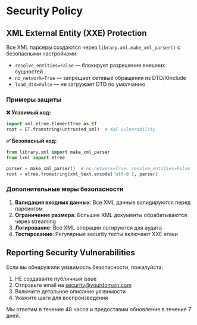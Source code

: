 # Security Policy

## XML External Entity (XXE) Protection

Все XML парсеры создаются через `library.xml.make_xml_parser()` с безопасными настройками:

- `resolve_entities=False` — блокирует разрешение внешних сущностей
- `no_network=True` — запрещает сетевые обращения из DTD/XInclude
- `load_dtd=False` — не загружает DTD по умолчанию

### Примеры защиты

**❌ Уязвимый код:**
```python
import xml.etree.ElementTree as ET
root = ET.fromstring(untrusted_xml)  # XXE vulnerability
```

**✅ Безопасный код:**

```python
from library.xml import make_xml_parser
from lxml import etree

parser = make_xml_parser()  # no_network=True, resolve_entities=False
root = etree.fromstring(xml_text.encode('utf-8'), parser)
```

### Дополнительные меры безопасности

1. **Валидация входных данных**: Все XML данные валидируются перед парсингом
2. **Ограничение размера**: Большие XML документы обрабатываются через streaming
3. **Логирование**: Все XML операции логируются для аудита
4. **Тестирование**: Регулярные security тесты включают XXE атаки

## Reporting Security Vulnerabilities

Если вы обнаружили уязвимость безопасности, пожалуйста:

1. НЕ создавайте публичный issue
2. Отправьте email на [security@yourdomain.com](mailto:security@yourdomain.com)
3. Включите детальное описание уязвимости
4. Укажите шаги для воспроизведения

Мы ответим в течение 48 часов и предоставим обновление в течение 7 дней.
